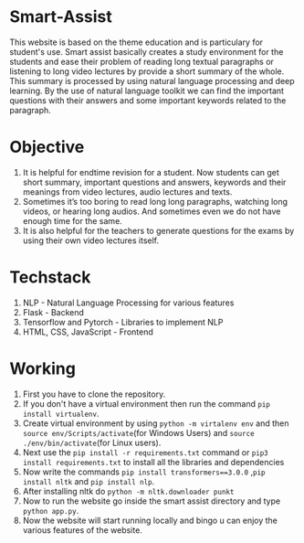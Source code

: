 
# Smart-Assist

This website is based on the theme education and is particulary for student's use.
Smart assist basically creates a study environment for the students and ease their problem of reading long textual paragraphs or listening to long video lectures by provide a short summary of the whole.
This summary is processed by using natural language processing and deep learning. By the use of natural language toolkit we can find the important questions with their answers and some important keywords related to the paragraph.

# Objective
1. It is helpful for endtime revision for a student. Now students can get short summary, important questions and answers, keywords and their meanings from
   video lectures, audio lectures and texts.
2. Sometimes it’s too boring to read long long paragraphs, watching long videos, or hearing long audios. And sometimes even we do not have enough time for      the same.
3. It is also helpful for the teachers to generate questions for the exams by using their own video lectures itself.

# Techstack
1. NLP - Natural Language Processing for various features
2. Flask - Backend
3. Tensorflow and Pytorch - Libraries to implement NLP
4. HTML, CSS, JavaScript - Frontend

# Working
1. First you have to clone the repository.
2. If you don't have a virtual environment then run the command `pip install virtualenv`.
3. Create virtual environment by using `python -m virtalenv env` and then `source env/Scripts/activate`(for Windows Users) and `source ./env/bin/activate`(for Linux users).
4. Next use the `pip install -r requirements.txt` command or `pip3 install requirements.txt` to install all the libraries and dependencies
5. Now write the commands `pip install transformers==3.0.0` ,`pip install nltk` and `pip install nlp`.
6. After installing nltk do `python -m nltk.downloader punkt`
7. Now to run the website go inside the smart assist directory and type `python app.py`.
8. Now the website will start running locally and bingo u can enjoy the various features of the website.

